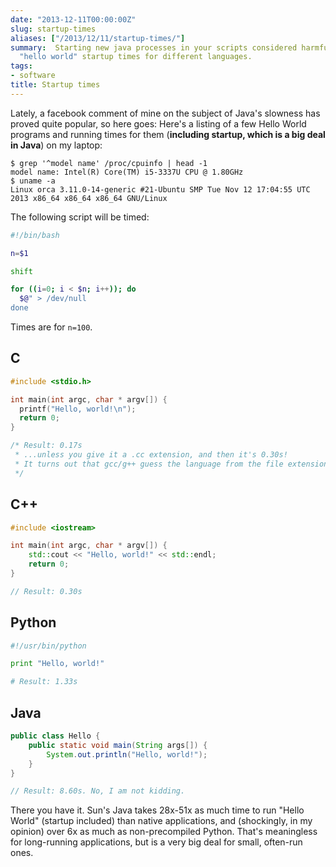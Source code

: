 ```yaml
---
date: "2013-12-11T00:00:00Z"
slug: startup-times
aliases: ["/2013/12/11/startup-times/"]
summary:  Starting new java processes in your scripts considered harmful. Let's compare
  "hello world" startup times for different languages.
tags:
- software
title: Startup times
---
```


<!-- markdownlint-disable MD013 -->

Lately, a facebook comment of mine on the subject of Java's slowness has proved quite popular, so here goes: Here's a listing of a few Hello World programs and running times for them (**including startup, which is a big deal in Java**) on my laptop:

```text
$ grep '^model name' /proc/cpuinfo | head -1
model name: Intel(R) Core(TM) i5-3337U CPU @ 1.80GHz
$ uname -a
Linux orca 3.11.0-14-generic #21-Ubuntu SMP Tue Nov 12 17:04:55 UTC 2013 x86_64 x86_64 x86_64 GNU/Linux
```

The following script will be timed:

```bash
#!/bin/bash

n=$1

shift

for ((i=0; i < $n; i++)); do
  $@" > /dev/null
done
```

Times are for `n=100`.

C
-

```c
#include <stdio.h>

int main(int argc, char * argv[]) {
  printf("Hello, world!\n");
  return 0;
}

/* Result: 0.17s
 * ...unless you give it a .cc extension, and then it's 0.30s!
 * It turns out that gcc/g++ guess the language from the file extension.
 */
```

C++
---

```cpp
#include <iostream>

int main(int argc, char * argv[]) {
    std::cout << "Hello, world!" << std::endl;
    return 0;
}

// Result: 0.30s
```

Python
------

```python
#!/usr/bin/python

print "Hello, world!"

# Result: 1.33s
```

Java
----

```java
public class Hello {
    public static void main(String args[]) {
        System.out.println("Hello, world!");
    }
}

// Result: 8.60s. No, I am not kidding.
```

There you have it. Sun's Java takes 28x-51x as much time to run "Hello World" (startup included) than native applications, and (shockingly, in my opinion) over 6x as much as non-precompiled Python. That's meaningless for long-running applications, but is a very big deal for small, often-run ones.
